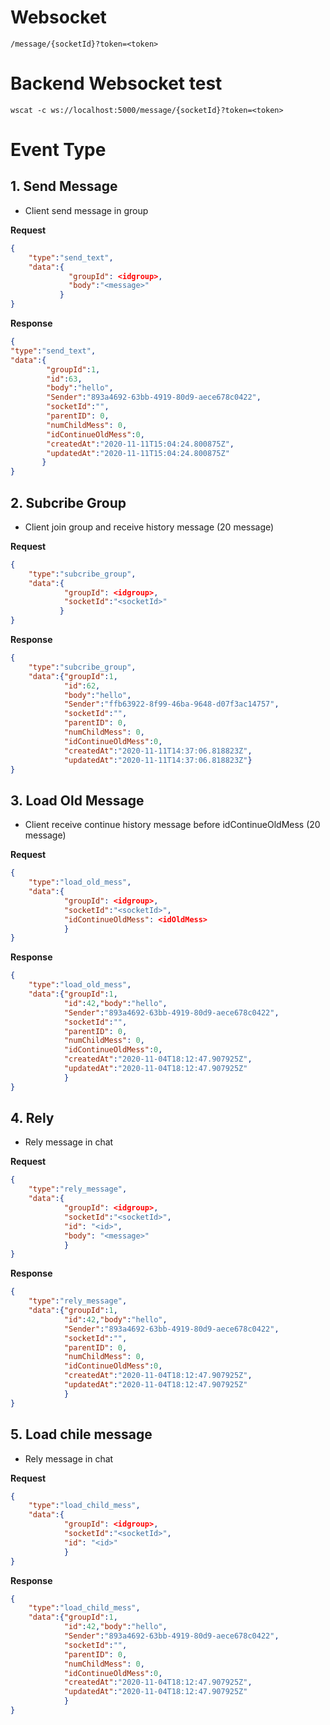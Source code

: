 # Websocket
```
/message/{socketId}?token=<token>
```
# Backend Websocket test
```
wscat -c ws://localhost:5000/message/{socketId}?token=<token>
```
# Event Type
## 1. Send Message 
- Client send message in group

**Request**
```json
{
    "type":"send_text",
    "data":{
             "groupId": <idgroup>,
             "body":"<message>"
           }
}
```
**Response**
```json
{
"type":"send_text",
"data":{
        "groupId":1,
        "id":63,
        "body":"hello",
        "Sender":"893a4692-63bb-4919-80d9-aece678c0422",
        "socketId":"",
        "parentID": 0,
        "numChildMess": 0,
        "idContinueOldMess":0,
        "createdAt":"2020-11-11T15:04:24.800875Z",
        "updatedAt":"2020-11-11T15:04:24.800875Z"
       }
}
```
## 2. Subcribe Group 
- Client join group and receive history message (20 message)

**Request**
```json
{
    "type":"subcribe_group",
    "data":{
            "groupId": <idgroup>,
            "socketId":"<socketId>"
           }
}
```
**Response**
```json
{
    "type":"subcribe_group",
    "data":{"groupId":1,
            "id":62,
            "body":"hello",
            "Sender":"ffb63922-8f99-46ba-9648-d07f3ac14757",
            "socketId":"",
            "parentID": 0,
            "numChildMess": 0,
            "idContinueOldMess":0,
            "createdAt":"2020-11-11T14:37:06.818823Z",
            "updatedAt":"2020-11-11T14:37:06.818823Z"}
}
```
## 3. Load Old Message
- Client receive continue history message before idContinueOldMess  (20 message)

**Request**
```json
{ 
    "type":"load_old_mess",
    "data":{
            "groupId": <idgroup>,
            "socketId":"<socketId>",
            "idContinueOldMess": <idOldMess>
            }
}
```
**Response**
```json
{
    "type":"load_old_mess",
    "data":{"groupId":1,
            "id":42,"body":"hello",
            "Sender":"893a4692-63bb-4919-80d9-aece678c0422",
            "socketId":"",
            "parentID": 0,
            "numChildMess": 0,
            "idContinueOldMess":0,
            "createdAt":"2020-11-04T18:12:47.907925Z",
            "updatedAt":"2020-11-04T18:12:47.907925Z"
            }
}
```

## 4. Rely 
- Rely message in chat 

**Request**
```json
{ 
    "type":"rely_message",
    "data":{
            "groupId": <idgroup>,
            "socketId":"<socketId>",
            "id": "<id>",
            "body": "<message>"
            }
}
```
**Response**
```json
{
    "type":"rely_message",
    "data":{"groupId":1,
            "id":42,"body":"hello",
            "Sender":"893a4692-63bb-4919-80d9-aece678c0422",
            "socketId":"",
            "parentID": 0,
            "numChildMess": 0,
            "idContinueOldMess":0,
            "createdAt":"2020-11-04T18:12:47.907925Z",
            "updatedAt":"2020-11-04T18:12:47.907925Z"
            }
}
```

## 5. Load chile message 
- Rely message in chat 

**Request**
```json
{ 
    "type":"load_child_mess",
    "data":{
            "groupId": <idgroup>,
            "socketId":"<socketId>",
            "id": "<id>"
            }
}
```
**Response**
```json
{
    "type":"load_child_mess",
    "data":{"groupId":1,
            "id":42,"body":"hello",
            "Sender":"893a4692-63bb-4919-80d9-aece678c0422",
            "socketId":"",
            "parentID": 0,
            "numChildMess": 0,
            "idContinueOldMess":0,
            "createdAt":"2020-11-04T18:12:47.907925Z",
            "updatedAt":"2020-11-04T18:12:47.907925Z"
            }
}
```

